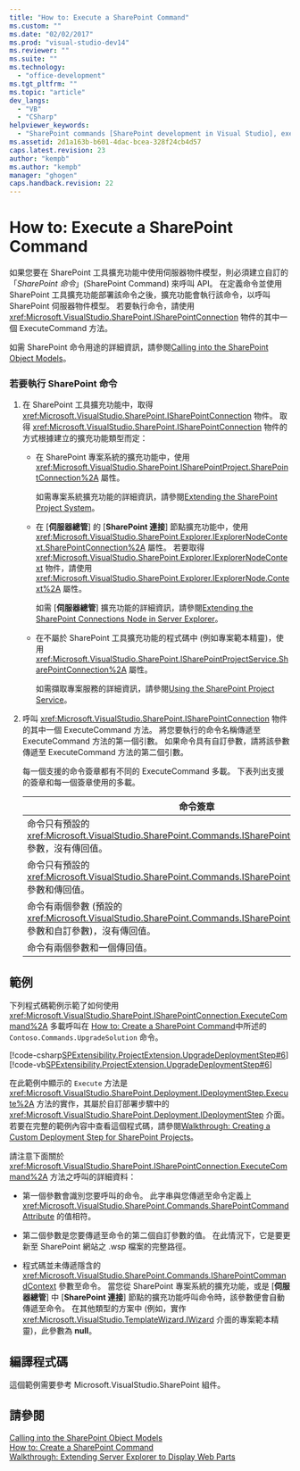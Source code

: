 ```yaml
---
title: "How to: Execute a SharePoint Command"
ms.custom: ""
ms.date: "02/02/2017"
ms.prod: "visual-studio-dev14"
ms.reviewer: ""
ms.suite: ""
ms.technology: 
  - "office-development"
ms.tgt_pltfrm: ""
ms.topic: "article"
dev_langs: 
  - "VB"
  - "CSharp"
helpviewer_keywords: 
  - "SharePoint commands [SharePoint development in Visual Studio], executing"
ms.assetid: 2d1a163b-b601-4dac-bcea-328f24cb4d57
caps.latest.revision: 23
author: "kempb"
ms.author: "kempb"
manager: "ghogen"
caps.handback.revision: 22
---
```

# How to: Execute a SharePoint Command
  如果您要在 SharePoint 工具擴充功能中使用伺服器物件模型，則必須建立自訂的「*SharePoint 命令*」\(SharePoint Command\) 來呼叫 API。  在定義命令並使用 SharePoint 工具擴充功能部署該命令之後，擴充功能會執行該命令，以呼叫 SharePoint 伺服器物件模型。  若要執行命令，請使用 <xref:Microsoft.VisualStudio.SharePoint.ISharePointConnection> 物件的其中一個 ExecuteCommand 方法。  
  
 如需 SharePoint 命令用途的詳細資訊，請參閱[Calling into the SharePoint Object Models](../sharepoint/calling-into-the-sharepoint-object-models.md)。  
  
### 若要執行 SharePoint 命令  
  
1.  在 SharePoint 工具擴充功能中，取得 <xref:Microsoft.VisualStudio.SharePoint.ISharePointConnection> 物件。  取得 <xref:Microsoft.VisualStudio.SharePoint.ISharePointConnection> 物件的方式根據建立的擴充功能類型而定：  
  
    -   在 SharePoint 專案系統的擴充功能中，使用 <xref:Microsoft.VisualStudio.SharePoint.ISharePointProject.SharePointConnection%2A> 屬性。  
  
         如需專案系統擴充功能的詳細資訊，請參閱[Extending the SharePoint Project System](../sharepoint/extending-the-sharepoint-project-system.md)。  
  
    -   在 \[**伺服器總管**\] 的 \[**SharePoint 連接**\] 節點擴充功能中，使用 <xref:Microsoft.VisualStudio.SharePoint.Explorer.IExplorerNodeContext.SharePointConnection%2A> 屬性。  若要取得 <xref:Microsoft.VisualStudio.SharePoint.Explorer.IExplorerNodeContext> 物件，請使用 <xref:Microsoft.VisualStudio.SharePoint.Explorer.IExplorerNode.Context%2A> 屬性。  
  
         如需 \[**伺服器總管**\] 擴充功能的詳細資訊，請參閱[Extending the SharePoint Connections Node in Server Explorer](../sharepoint/extending-the-sharepoint-connections-node-in-server-explorer.md)。  
  
    -   在不屬於 SharePoint 工具擴充功能的程式碼中 \(例如專案範本精靈\)，使用 <xref:Microsoft.VisualStudio.SharePoint.ISharePointProjectService.SharePointConnection%2A> 屬性。  
  
         如需擷取專案服務的詳細資訊，請參閱[Using the SharePoint Project Service](../sharepoint/using-the-sharepoint-project-service.md)。  
  
2.  呼叫 <xref:Microsoft.VisualStudio.SharePoint.ISharePointConnection> 物件的其中一個 ExecuteCommand 方法。  將您要執行的命令名稱傳遞至 ExecuteCommand 方法的第一個引數。  如果命令具有自訂參數，請將該參數傳遞至 ExecuteCommand 方法的第二個引數。  
  
     每一個支援的命令簽章都有不同的 ExecuteCommand 多載。  下表列出支援的簽章和每一個簽章使用的多載。  
  
    |命令簽章|要使用的 ExecuteCommand 多載|  
    |----------|----------------------------|  
    |命令只有預設的 <xref:Microsoft.VisualStudio.SharePoint.Commands.ISharePointCommandContext> 參數，沒有傳回值。|<xref:Microsoft.VisualStudio.SharePoint.ISharePointConnection.ExecuteCommand%2A>|  
    |命令只有預設的 <xref:Microsoft.VisualStudio.SharePoint.Commands.ISharePointCommandContext> 參數和傳回值。|<xref:Microsoft.VisualStudio.SharePoint.ISharePointConnection.ExecuteCommand%2A>|  
    |命令有兩個參數 \(預設的 <xref:Microsoft.VisualStudio.SharePoint.Commands.ISharePointCommandContext> 參數和自訂參數\)，沒有傳回值。|<xref:Microsoft.VisualStudio.SharePoint.ISharePointConnection.ExecuteCommand%2A>|  
    |命令有兩個參數和一個傳回值。|<xref:Microsoft.VisualStudio.SharePoint.ISharePointConnection.ExecuteCommand%2A>|  
  
## 範例  
 下列程式碼範例示範了如何使用 <xref:Microsoft.VisualStudio.SharePoint.ISharePointConnection.ExecuteCommand%2A> 多載呼叫在 [How to: Create a SharePoint Command](../sharepoint/how-to-create-a-sharepoint-command.md)中所述的 `Contoso.Commands.UpgradeSolution` 命令。  
  
 [!code-csharp[SPExtensibility.ProjectExtension.UpgradeDeploymentStep#6](../snippets/csharp/VS_Snippets_OfficeSP/spextensibility.projectextension.upgradedeploymentstep/CS/deploymentstepextension/upgradestep.cs#6)]
 [!code-vb[SPExtensibility.ProjectExtension.UpgradeDeploymentStep#6](../snippets/visualbasic/VS_Snippets_OfficeSP/spextensibility.projectextension.upgradedeploymentstep/vb/deploymentstepextension/upgradestep.vb#6)]  
  
 在此範例中顯示的 `Execute` 方法是 <xref:Microsoft.VisualStudio.SharePoint.Deployment.IDeploymentStep.Execute%2A> 方法的實作，其屬於自訂部署步驟中的 <xref:Microsoft.VisualStudio.SharePoint.Deployment.IDeploymentStep> 介面。  若要在完整的範例內容中查看這個程式碼，請參閱[Walkthrough: Creating a Custom Deployment Step for SharePoint Projects](../sharepoint/walkthrough-creating-a-custom-deployment-step-for-sharepoint-projects.md)。  
  
 請注意下面關於 <xref:Microsoft.VisualStudio.SharePoint.ISharePointConnection.ExecuteCommand%2A> 方法之呼叫的詳細資料：  
  
-   第一個參數會識別您要呼叫的命令。  此字串與您傳遞至命令定義上 <xref:Microsoft.VisualStudio.SharePoint.Commands.SharePointCommandAttribute> 的值相符。  
  
-   第二個參數是您要傳遞至命令的第二個自訂參數的值。  在此情況下，它是要更新至 SharePoint 網站之 .wsp 檔案的完整路徑。  
  
-   程式碼並未傳遞隱含的 <xref:Microsoft.VisualStudio.SharePoint.Commands.ISharePointCommandContext> 參數至命令。  當您從 SharePoint 專案系統的擴充功能，或是 \[**伺服器總管**\] 中 \[**SharePoint 連接**\] 節點的擴充功能呼叫命令時，該參數便會自動傳遞至命令。  在其他類型的方案中 \(例如，實作 <xref:Microsoft.VisualStudio.TemplateWizard.IWizard> 介面的專案範本精靈\)，此參數為 **null**。  
  
## 編譯程式碼  
 這個範例需要參考 Microsoft.VisualStudio.SharePoint 組件。  
  
## 請參閱  
 [Calling into the SharePoint Object Models](../sharepoint/calling-into-the-sharepoint-object-models.md)   
 [How to: Create a SharePoint Command](../sharepoint/how-to-create-a-sharepoint-command.md)   
 [Walkthrough: Extending Server Explorer to Display Web Parts](../sharepoint/walkthrough-extending-server-explorer-to-display-web-parts.md)  
  
  